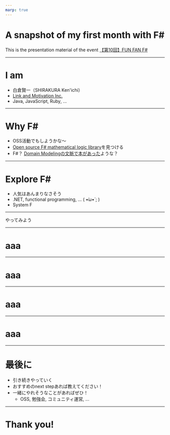 ```yaml
---
marp: true
---
```


# A snapshot of my first month with F#

This is the presentation material of the event [【第10回】FUN FAN F#](https://fun-fan-fsharp.connpass.com/event/282666/)

---

# I am

- 白倉賢一（SHIRAKURA Ken'ichi）
- [Link and Motivation Inc.](https://www.lmi.ne.jp/)
- Java, JavaScript, Ruby, ...

---

# Why F#

- OSS活動でもしようかな〜
- [Open source F# mathematical logic library](https://github.com/GeorgePlotnikov/SharpLogic)を見つける
- F#？ [Domain Modelingの文脈で本があった](https://fsharpforfunandprofit.com/books/)ような？

---

# Explore F#

- 人気はあんまりなさそう
- .NET, functional programming, ... ( •̀ω•́ ;  )
- System F

---

やってみよう

---

# aaa

---

# aaa

---

# aaa

---

# aaa

---

# 最後に

- 引き続きやっていく
- おすすめのnext stepあれば教えてください！
- 一緒にやれそうなことがあればぜひ！
  - OSS, 勉強会, コミュニティ運営, ...

---

# Thank you!
